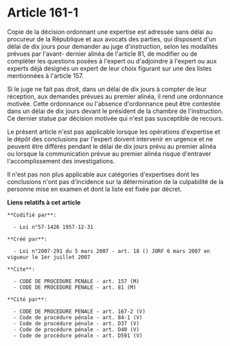 # Article 161-1

Copie de la décision ordonnant une expertise est adressée sans délai au procureur de la République et aux avocats des
parties, qui disposent d'un délai de dix jours pour demander au juge d'instruction, selon les modalités prévues par l'avant-
dernier alinéa de l'article 81, de modifier ou de compléter les questions posées à l'expert ou d'adjoindre à l'expert ou aux
experts déjà désignés un expert de leur choix figurant sur une des listes mentionnées à l'article 157.

Si le juge ne fait pas droit, dans un délai de dix jours à compter de leur réception, aux demandes prévues au premier alinéa,
il rend une ordonnance motivée. Cette ordonnance ou l'absence d'ordonnance peut être contestée dans un délai de dix jours
devant le président de la chambre de l'instruction. Ce dernier statue par décision motivée qui n'est pas susceptible de
recours.

Le présent article n'est pas applicable lorsque les opérations d'expertise et le dépôt des conclusions par l'expert doivent
intervenir en urgence et ne peuvent être différés pendant le délai de dix jours prévu au premier alinéa ou lorsque la
communication prévue au premier alinéa risque d'entraver l'accomplissement des investigations.

Il n'est pas non plus applicable aux catégories d'expertises dont les conclusions n'ont pas d'incidence sur la détermination
de la culpabilité de la personne mise en examen et dont la liste est fixée par décret.

**Liens relatifs à cet article**

	**Codifié par**:

	  - Loi n°57-1426 1957-12-31

	**Créé par**:

	  - Loi n°2007-291 du 5 mars 2007 - art. 18 () JORF 6 mars 2007 en vigueur le 1er juillet 2007

	**Cite**:

	  - CODE DE PROCEDURE PENALE - art. 157 (M)
	  - CODE DE PROCEDURE PENALE - art. 81 (M)

	**Cité par**:

	  - CODE DE PROCEDURE PENALE - art. 167-2 (V)
	  - Code de procédure pénale - art. 84-1 (V)
	  - Code de procédure pénale - art. D37 (V)
	  - Code de procédure pénale - art. D40 (V)
	  - Code de procédure pénale - art. D591 (V)
